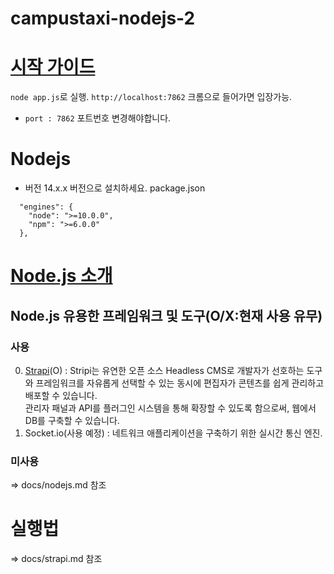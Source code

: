 # campustaxi-nodejs-2

# [시작 가이드](https://nodejs.org/en/docs/guides/getting-started-guide/)
`node app.js`로 실행.
`http://localhost:7862` 크롬으로 들어가면 입장가능.

* `port : 7862` 포트번호 변경해야합니다.

# Nodejs
 * 버전 14.x.x 버전으로 설치하세요.
package.json
```
  "engines": {
    "node": ">=10.0.0",
    "npm": ">=6.0.0"
  },
```
# [Node.js 소개](https://nodejs.dev/learn)

## Node.js 유용한 프레임워크 및 도구(O/X:현재 사용 유무)
### 사용
 0. [Strapi](https://puzzle-puzzle.tistory.com/entry/strapi-strapi%EB%A1%9C-api-%EB%A7%8C%EB%93%A4%EA%B8%B0)(O) : Stripi는 유연한 오픈 소스 Headless CMS로 개발자가 선호하는 도구와 프레임워크를 자유롭게 선택할 수 있는 동시에 편집자가 콘텐츠를 쉽게 관리하고 배포할 수 있습니다.  
 관리자 패널과 API를 플러그인 시스템을 통해 확장할 수 있도록 함으로써, 웹에서 DB를 구축할 수 있습니다.
 1. Socket.io(사용 예정) : 네트워크 애플리케이션을 구축하기 위한 실시간 통신 엔진.

### 미사용
 => docs/nodejs.md 참조

# 실행법
 => docs/strapi.md 참조

